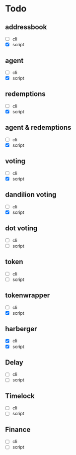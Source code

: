 # Todo

## addressbook
- [ ] cli
- [x] script

## agent
- [ ] cli
- [x] script

## redemptions
- [ ] cli
- [x] script

## agent & redemptions
- [ ] cli
- [x] script

## voting
- [ ] cli
- [x] script

## dandilion voting
- [ ] cli
- [x] script

## dot voting
- [ ] cli
- [ ] script

## token
- [ ] cli
- [ ] script

## tokenwrapper
- [ ] cli
- [x] script

## harberger
- [x] cli
- [x] script

## Delay
- [ ] cli
- [ ] script

## Timelock
- [ ] cli
- [ ] script

## Finance
- [ ] cli
- [ ] script
